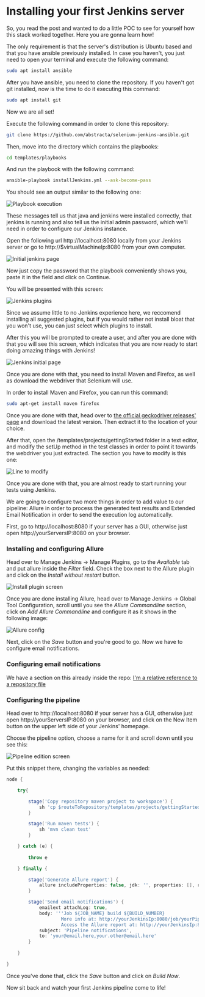 # Installing your first Jenkins server

So, you read the post and wanted to do a little POC to see for yourself how this stack worked together. Here you are gonna learn how!

The only requirement is that the server's distribution is Ubuntu based and that you have ansible previously installed. In case you haven't, you just need to open your terminal and execute the following command:

``` sh
sudo apt install ansible
```

After you have ansible, you need to clone the repository. If you haven't got git installed, now is the time to do it executing this command:

``` sh
sudo apt install git
```

Now we are all set!

Execute the following command in order to clone this repository:

``` sh
git clone https://github.com/abstracta/selenium-jenkins-ansible.git
```

Then, move into the directory which contains the playbooks:

``` sh
cd templates/playbooks
```

And run the playbook with the following command:

``` sh
ansible-playbook installJenkins.yml --ask-become-pass
```

You should see an output similar to the following one:

![Playbook execution](img/Capture1.PNG)

These messages tell us that java and jenkins were installed correctly, that jenkins is running and also tell us the initial admin password, which we'll need in order to configure our Jenkins instance.

Open the following url http://localhost:8080 locally from your Jenkins server or go to http://$virtualMachineIp:8080 from your own computer.

![Initial jenkins page](img/Capture2.PNG)

Now just copy the password that the playbook conveniently shows you, paste it in the field and click on Continue.

You will be presented with this screen:

![Jenkins plugins](img/Capture3.PNG)

Since we assume little to no Jenkins experience here, we reccomend installing all suggested plugins, but if you would rather not install bloat that you won't use, you can just select which plugins to install.

After this you will be prompted to create a user, and after you are done with that you will see this screen, which indicates that you are now ready to start doing amazing things with Jenkins!

![Jenkins initial page](img/Capture4.PNG)

Once you are done with that, you need to install Maven and Firefox, as well as download the webdriver that Selenium will use.

In order to install Maven and Firefox, you can run this command:

``` sh
sudo apt-get install maven firefox
```

Once you are done with that, head over to [the official geckodriver releases' page](https://github.com/mozilla/geckodriver/releases) and download the latest version. Then extract it to the location of your choice.

After that, open the /templates/projects/gettingStarted folder in a text editor, and modify the setUp method in the test classes in order to point it towards the webdriver you just extracted. The section you have to modify is this one:

![Line to modify](img/Capture5.PNG)

Once you are done with that, you are almost ready to start running your tests using Jenkins.

We are going to configure two more things in order to add value to our pipeline: Allure in order to process the generated test results and Extended Email Notification in order to send the execution log automatically.

First, go to http://localhost:8080 if your server has a GUI, otherwise just open http://yourServersIP:8080 on your browser.

### Installing and configuring Allure

Head over to Manage Jenkins -> Manage Plugins, go to the *Available* tab and put allure inside the *Filter* field. Check the box next to the Allure plugin and click on the *Install without restart* button.

![Install plugin screen](img/Capture7.PNG)

Once you are done installing Allure, head over to Manage Jenkins -> Global Tool Configuration, scroll until you see the *Allure Commandline* section, click on *Add Allure Commandline* and configure it as it shows in the following image:

![Allure config](img/Capture8.PNG)

Next, click on the *Save* button and you're good to go. Now we have to configure email notifications.

### Configuring email notifications

We have a section on this already inside the repo: [I'm a relative reference to a repository file](../how-tos/sendingMails/sendingMails.md)

### Configuring the pipeline

Head over to http://localhost:8080 if your server has a GUI, otherwise just open http://yourServersIP:8080 on your browser, and click on the New Item button on the upper left side of your Jenkins' homepage.

Choose the pipeline option, choose a name for it and scroll down until you see this:

![Pipeline edition screen](img/Capture6.PNG)

Put this snippet there, changing the variables as needed:

``` groovy
node {

    try{

        stage('Copy repository maven project to workspace') {
            sh 'cp $routeToRepository/templates/projects/gettingStarted/* ./'
        }

        stage('Run maven tests') {
            sh 'mvn clean test'
        }

    } catch (e) {
        
        throw e

    } finally {

        stage('Generate Allure report') {
            allure includeProperties: false, jdk: '', properties: [], reportBuildPolicy: 'ALWAYS', results: [[path: 'target/allure-results']]
        }

        stage('Send email notifications') {
            emailext attachLog: true,
            body: '''Job ${JOB_NAME} build ${BUILD_NUMBER}
                    More info at: http://yourJenkinsIp:8080/job/yourPipelineName/${BUILD_NUMBER} .
                    Access the Allure report at: http://yourJenkinsIp:8080/job/yourPipelineName/${BUILD_NUMBER}/allure''',
            subject: 'Pipeline notifications',
            to: 'your@email.here,your.other@email.here'
        }
        
    }

}

```

Once you've done that, click the *Save* button and click on *Build Now*.

Now sit back and watch your first Jenkins pipeline come to life!